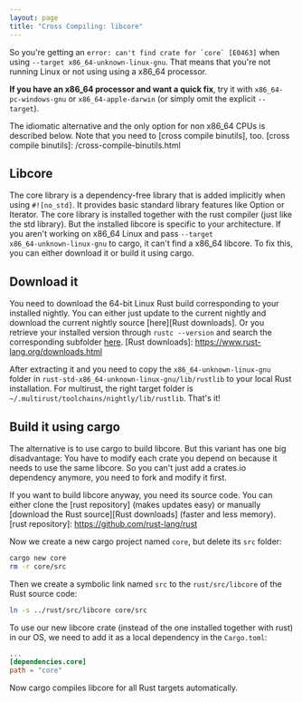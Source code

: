 ```yaml
---
layout: page
title: "Cross Compiling: libcore"
---
```

So you're getting an ``error: can't find crate for `core` [E0463]`` when using `--target x86_64-unknown-linux-gnu`. That means that you're not running Linux or not using using a x86_64 processor.

**If you have an x86_64 processor and want a quick fix**, try it with `x86_64-pc-windows-gnu` or `x86_64-apple-darwin` (or simply omit the explicit `--target`).

The idiomatic alternative and the only option for non x86_64 CPUs is described below. Note that you need to [cross compile binutils], too.
[cross compile binutils]: /cross-compile-binutils.html

## Libcore
The core library is a dependency-free library that is added implicitly when using `#![no_std]`. It provides basic standard library features like Option or Iterator. The core library is installed together with the rust compiler (just like the std library). But the installed libcore is specific to your architecture. If you aren't working on x86_64 Linux and pass `‑‑target x86_64‑unknown‑linux‑gnu` to cargo, it can't find a x86_64 libcore. To fix this, you can either download it or build it using cargo.

## Download it
You need to download the 64-bit Linux Rust build corresponding to your installed nightly. You can either just update to the current nightly and download the current nightly source [here][Rust downloads]. Or you retrieve your installed version through `rustc --version` and search the corresponding subfolder [here](http://static.rust-lang.org/dist/).
[Rust downloads]: https://www.rust-lang.org/downloads.html

After extracting it and you need to copy the `x86_64-unknown-linux-gnu` folder in `rust-std-x86_64-unknown-linux-gnu/lib/rustlib` to your local Rust installation. For multirust, the right target folder is `~/.multirust/toolchains/nightly/lib/rustlib`. That's it!

## Build it using cargo
The alternative is to use cargo to build libcore. But this variant has one big disadvantage: You have to modify each crate you depend on because it needs to use the same libcore. So you can't just add a crates.io dependency anymore, you need to fork and modify it first.

If you want to build libcore anyway, you need its source code. You can either clone the [rust repository] \(makes updates easy) or manually [download the Rust source][Rust downloads] \(faster and less memory).
[rust repository]: https://github.com/rust-lang/rust

Now we create a new cargo project named `core`, but delete its `src` folder:

```bash
cargo new core
rm -r core/src
```

Then we create a symbolic link named `src` to the `rust/src/libcore` of the Rust source code:

```bash
ln -s ../rust/src/libcore core/src
```

To use our new libcore crate (instead of the one installed together with rust) in our OS, we need to add it as a local dependency in the `Cargo.toml`:

```toml
...
[dependencies.core]
path = "core"
```
Now cargo compiles libcore for all Rust targets automatically.
